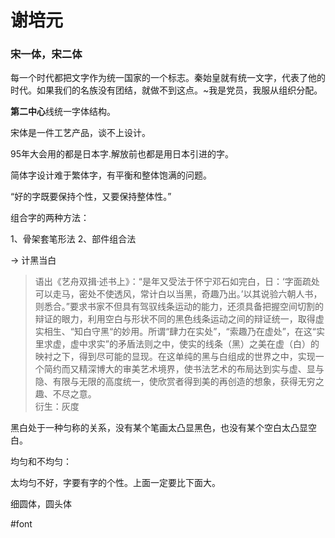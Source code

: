 # 谢培元

### 宋一体，宋二体
每一个时代都把文字作为统一国家的一个标志。秦始皇就有统一文字，代表了他的时代。如果我们的名族没有团结，就做不到这点。~我是党员，我服从组织分配。

**第二中心**线统一字体结构。

宋体是一件工艺产品，谈不上设计。

95年大会用的都是日本字.解放前也都是用日本引进的字。

简体字设计难于繁体字，有平衡和整体饱满的问题。

“好的字既要保持个性，又要保持整体性。”

组合字的两种方法：

1、骨架套笔形法 2、部件组合法

-> 计黑当白

> 语出《艺舟双揖·述书上》：“是年又受法于怀宁邓石如完白，日：‘字面疏处可以走马，密处不使透风，常计白以当黑，奇趣乃出。’以其说验六朝人书，则悉合。”要求书家不但具有驾驭线条运动的能力，还须具备把握空间切割的辩证的眼力，利用空白与形状不同的黑色线条运动之间的辩证统一，取得虚实相生、“知白守黑“的妙用。所谓“肆力在实处”，“索趣乃在虚处”，在这“实里求虚，虚中求实”的矛盾法则之中，使实的线条（黑）之美在虚（白）的映衬之下，得到尽可能的显现。在这单纯的黑与白组成的世界之中，实现一个简约而又精深博大的审美艺术境界，使书法艺术的布局达到实与虚、显与隐、有限与无限的高度统一，使欣赏者得到美的再创造的想象，获得无穷之趣、不尽之意。  
衍生：灰度

黑白处于一种匀称的关系，没有某个笔画太凸显黑色，也没有某个空白太凸显空白。

均匀和不均匀：

太均匀不好，字要有字的个性。上面一定要比下面大。

细圆体，圆头体

#font